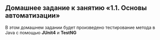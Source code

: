 ## Домашнее задание к занятию «1.1. Основы автоматизации»

В этом домашнем задании будет произведено тестирование метода в Java с помощью **JUnit4** и **TestNG**
